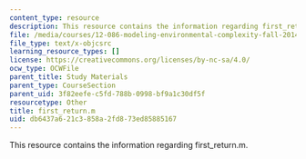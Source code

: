 ```yaml
---
content_type: resource
description: This resource contains the information regarding first_return.m.
file: /media/courses/12-086-modeling-environmental-complexity-fall-2014/db6437a621c3858a2fd873ed85885167_first_return.m
file_type: text/x-objcsrc
learning_resource_types: []
license: https://creativecommons.org/licenses/by-nc-sa/4.0/
ocw_type: OCWFile
parent_title: Study Materials
parent_type: CourseSection
parent_uid: 3f82eefe-c5fd-788b-0998-bf9a1c30df5f
resourcetype: Other
title: first_return.m
uid: db6437a6-21c3-858a-2fd8-73ed85885167
---
```

This resource contains the information regarding first_return.m.